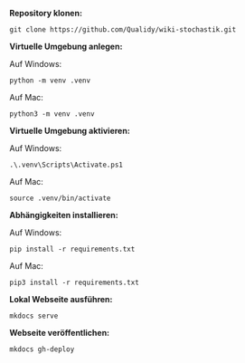 **Repository klonen:**

```commandline
git clone https://github.com/Qualidy/wiki-stochastik.git
```

**Virtuelle Umgebung anlegen:**

Auf Windows:

```commandline
python -m venv .venv
```

Auf Mac:

```commandline
python3 -m venv .venv
```

**Virtuelle Umgebung aktivieren:**

Auf Windows:

```commandline
.\.venv\Scripts\Activate.ps1
```

Auf Mac:

```commandline
source .venv/bin/activate
```

**Abhängigkeiten installieren:**

Auf Windows:

```commandline
pip install -r requirements.txt
```

Auf Mac:

```commandline
pip3 install -r requirements.txt
```

**Lokal Webseite ausführen:**

```commandline
mkdocs serve
```

**Webseite veröffentlichen:**

```commandline
mkdocs gh-deploy
```
